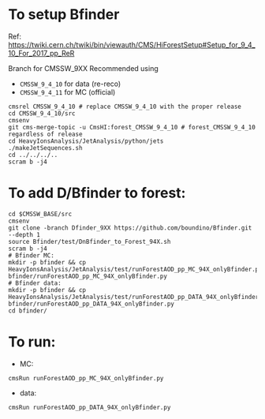 To setup Bfinder
=====

Ref: https://twiki.cern.ch/twiki/bin/viewauth/CMS/HiForestSetup#Setup_for_9_4_10_For_2017_pp_ReR

Branch for CMSSW_9XX Recommended using 
* `CMSSW_9_4_10` for data (re-reco)
* `CMSSW_9_4_11` for MC (official)

```
cmsrel CMSSW_9_4_10 # replace CMSSW_9_4_10 with the proper release
cd CMSSW_9_4_10/src
cmsenv
git cms-merge-topic -u CmsHI:forest_CMSSW_9_4_10 # forest_CMSSW_9_4_10 regardless of release
cd HeavyIonsAnalysis/JetAnalysis/python/jets
./makeJetSequences.sh
cd ../../../..
scram b -j4
```

To add D/Bfinder to forest:
=====

```
cd $CMSSW_BASE/src
cmsenv
git clone -branch Dfinder_9XX https://github.com/boundino/Bfinder.git --depth 1
source Bfinder/test/DnBfinder_to_Forest_94X.sh
scram b -j4
# Bfinder MC:
mkdir -p bfinder && cp HeavyIonsAnalysis/JetAnalysis/test/runForestAOD_pp_MC_94X_onlyBfinder.py bfinder/runForestAOD_pp_MC_94X_onlyBfinder.py
# Bfinder data:
mkdir -p bfinder && cp HeavyIonsAnalysis/JetAnalysis/test/runForestAOD_pp_DATA_94X_onlyBfinder.py bfinder/runForestAOD_pp_DATA_94X_onlyBfinder.py
cd bfinder/
```

To run:
=====

* MC:
```
cmsRun runForestAOD_pp_MC_94X_onlyBfinder.py
```
* data:
```
cmsRun runForestAOD_pp_DATA_94X_onlyBfinder.py
```
